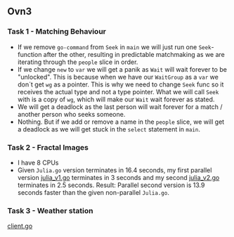 ## Ovn3

### Task 1 - Matching Behaviour 

 - If we remove `go-command` from `Seek` in `main` we will just run one `Seek`- function after the other, resulting in predictable matchmaking as we are iterating through the `people` slice in order. 
 - If we change `new` to `var` we will get a panik as `Wait` will wait forever to be "unlocked". This is because when we have our `WaitGroup` as a `var` we don´t get `wg` as a pointer. This is why we need to change `Seek` func so it receives the actual type and not a type pointer. What we will call `Seek` with is a copy of `wg`, which will make our `Wait` wait forever as stated.
 - We will get a deadlock as the last person will wait forever for a match / another person who seeks someone. 
 - Nothing. But if we add or remove a name in the `people` slice, we will get a deadlock as we will get stuck in the `select` statement in `main`. 

### Task 2 - Fractal Images

- I have 8 CPUs
- Given `Julia.go` version terminates in 16.4 seconds, my first parallel version [julia_v1.go](https://gits-15.sys.kth.se/dd1396ht20/taxberg-ovn3/blob/master/julia_v1.go) terminates in 3 seconds and my second [julia_v2.go](https://gits-15.sys.kth.se/dd1396ht20/taxberg-ovn3/blob/master/julia_v2.go) terminates in 2.5 seconds. Result: Parallel second version is 13.9 seconds faster than the given non-parallel `Julia.go`.


### Task 3 - Weather station

[client.go](https://gits-15.sys.kth.se/dd1396ht20/taxberg-ovn3/blob/master/client.go)
